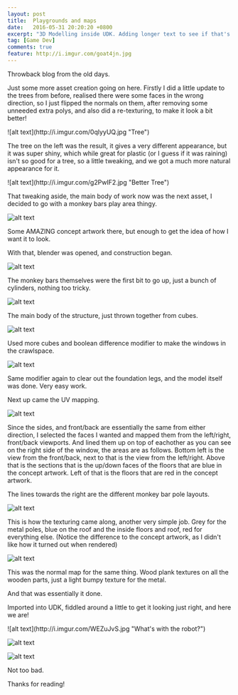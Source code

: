 ```yaml
---
layout: post
title:  Playgrounds and maps
date:   2016-05-31 20:20:20 +0800
excerpt: "3D Modelling inside UDK. Adding longer text to see if that's what's needed"
tag: [Game Dev]
comments: true
feature: http://i.imgur.com/goat4jn.jpg
---
```

<p>Throwback blog from the old days.</p>

<p>Just some more asset creation going on here. Firstly I did a little update to the trees from before, realised there were some faces in the wrong direction, so I just flipped the normals on them, after removing some unneeded extra polys, and also did a re-texturing, to make it look a bit better!</p>
![alt text](http://i.imgur.com/0qlyyUQ.jpg "Tree")

<p>The tree on the left was the result, it gives a very different appearance, but it was super shiny, which while great for plastic (or I guess if it was raining) isn't so good for a tree, so a little tweaking, and we got a much more natural appearance for it. </p>
![alt text](http://i.imgur.com/g2PwIF2.jpg "Better Tree")

<p>That tweaking aside, the main body of work now was the next asset, I decided to go with a monkey bars play area thingy.</p>

![alt text](http://i.imgur.com/LMnGHad.jpg "DrawingSkillz")

<p>Some AMAZING concept artwork there, but enough to get the idea of how I want it to look.</p>

<p>With that, blender was opened, and construction began.</p>

![alt text](http://i.imgur.com/S7e2bAu.jpg "Unsafe")

<p>The monkey bars themselves were the first bit to go up, just a bunch of cylinders, nothing too tricky.</p>

![alt text](http://i.imgur.com/Uk5MWMQ.jpg "Coming Along")

<p>The main body of the structure, just thrown together from cubes.</p>

![alt text](http://i.imgur.com/ER6gyeY.jpg "Windowssss")

<p>Used more cubes and boolean difference modifier to make the windows in the crawlspace.</p>

![alt text](http://i.imgur.com/qyqBeou.jpg "Looks safe")

<p>Same modifier again to clear out the foundation legs, and the model itself was done. Very easy work.</p>

<p>Next up came the UV mapping.</p>

![alt text](http://i.imgur.com/XWcAVZr.jpg "UV Maps")

<p>Since the sides, and front/back are essentially the same from either direction, I selected the faces I wanted and mapped them from the left/right, front/back viewports. And lined them up on top of eachother as you can see on the right side of the window, the areas are as follows. Bottom left is the view from the front/back, next to that is the view from the left/right. Above that is the sections that is the up/down faces of the floors that are blue in the concept artwork. Left of that is the floors that are red in the concept artwork.</p>

<p>The lines towards the right are the different monkey bar pole layouts.</p>

![alt text](http://i.imgur.com/UaNvxuK.jpg "Paint Paint")

<p>This is how the texturing came along, another very simple job. Grey for the metal poles, blue on the roof and the inside floors and roof, red for everything else. (Notice the difference to the concept artwork, as I didn't like how it turned out when rendered)</p>

![alt text](http://i.imgur.com/hERWfvx.jpg "It's all done in GIMP")

<p>This was the normal map for the same thing. Wood plank textures on all the wooden parts, just a light bumpy texture for the metal.</p>
<p>And that was essentially it done.</p>
<p>Imported into UDK, fiddled around a little to get it looking just right, and here we are!</p>
![alt text](http://i.imgur.com/WEZuJvS.jpg "What's with the robot?")

![alt text](http://i.imgur.com/7YAuveF.jpg "Big Grey Box")

![alt text](http://i.imgur.com/l3GAXTX.jpg "Aerial")

<p>Not too bad.</p>
<p>Thanks for reading!</p>
